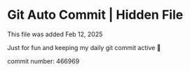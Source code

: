 # Git Auto Commit | Hidden File

This file was added Feb 12, 2025

Just for fun and keeping my daily git commit active 🤪

commit number: 466969
